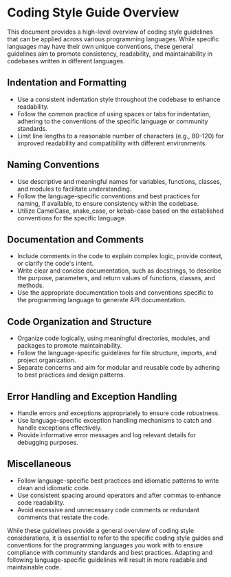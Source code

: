 # Coding Style Guide Overview

This document provides a high-level overview of coding style guidelines that can be applied across various programming languages. While specific languages may have their own unique conventions, these general guidelines aim to promote consistency, readability, and maintainability in codebases written in different languages.

## Indentation and Formatting

- Use a consistent indentation style throughout the codebase to enhance readability.
- Follow the common practice of using spaces or tabs for indentation, adhering to the conventions of the specific language or community standards.
- Limit line lengths to a reasonable number of characters (e.g., 80-120) for improved readability and compatibility with different environments.

## Naming Conventions

- Use descriptive and meaningful names for variables, functions, classes, and modules to facilitate understanding.
- Follow the language-specific conventions and best practices for naming, if available, to ensure consistency within the codebase.
- Utilize CamelCase, snake_case, or kebab-case based on the established conventions for the specific language.

## Documentation and Comments

- Include comments in the code to explain complex logic, provide context, or clarify the code's intent.
- Write clear and concise documentation, such as docstrings, to describe the purpose, parameters, and return values of functions, classes, and methods.
- Use the appropriate documentation tools and conventions specific to the programming language to generate API documentation.

## Code Organization and Structure

- Organize code logically, using meaningful directories, modules, and packages to promote maintainability.
- Follow the language-specific guidelines for file structure, imports, and project organization.
- Separate concerns and aim for modular and reusable code by adhering to best practices and design patterns.

## Error Handling and Exception Handling

- Handle errors and exceptions appropriately to ensure code robustness.
- Use language-specific exception handling mechanisms to catch and handle exceptions effectively.
- Provide informative error messages and log relevant details for debugging purposes.

## Miscellaneous

- Follow language-specific best practices and idiomatic patterns to write clean and idiomatic code.
- Use consistent spacing around operators and after commas to enhance code readability.
- Avoid excessive and unnecessary code comments or redundant comments that restate the code.

While these guidelines provide a general overview of coding style considerations, it is essential to refer to the specific coding style guides and conventions for the programming languages you work with to ensure compliance with community standards and best practices. Adapting and following language-specific guidelines will result in more readable and maintainable code.
